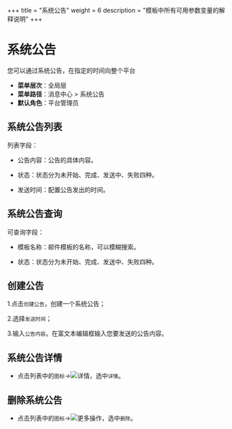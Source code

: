 +++
title = "系统公告"
weight = 6
description = "模板中所有可用参数变量的解释说明"
+++

# 系统公告

您可以通过系统公告，在指定的时间向整个平台

- **菜单层次**：全局层
- **菜单路径**：消息中心 > 系统公告
- **默认角色**：平台管理员

## 系统公告列表

列表字段：

- 公告内容：公告的具体内容。

- 状态：状态分为未开始、完成、发送中、失败四种。

- 发送时间：配置公告发出的时间。


## 系统公告查询

可查询字段：

- 模板名称：邮件模板的名称，可以模糊搜索。

- 状态：状态分为未开始、完成、发送中、失败四种。

## 创建公告

1.点击`创建公告`，创建一个系统公告；

2.选择`发送时间`；

3.输入`公告内容`。在富文本编辑框输入您要发送的公告内容。


## 系统公告详情

- 点击列表中的`图标`→![详情](/docs/user-guide/system-configuration/message/image/particulars.png)，选中`详情`。

## 删除系统公告

- 点击列表中的`图标`→![更多操作](/docs/user-guide/system-configuration/message/image/detail_button.png)，选中`删除`。